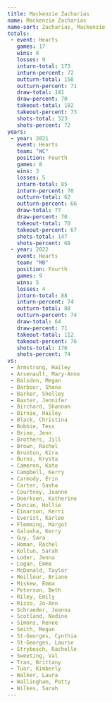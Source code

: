 ```yaml
---
title: Mackenzie Zacharias
name: Mackenzie Zacharias
name-sort: Zacharias, Mackenzie
totals:
 - event: Hearts
   games: 17
   wins: 8
   losses: 9
   inturn-total: 173
   inturn-percent: 72
   outturn-total: 150
   outturn-percent: 71
   draw-total: 141
   draw-percent: 70
   takeout-total: 182
   takeout-percent: 73
   shots-total: 323
   shots-percent: 72
years:
 - year: 2021
   event: Hearts
   team: "WC"
   position: Fourth
   games: 8
   wins: 3
   losses: 5
   inturn-total: 85
   inturn-percent: 70
   outturn-total: 62
   outturn-percent: 66
   draw-total: 77
   draw-percent: 70
   takeout-total: 70
   takeout-percent: 67
   shots-total: 147
   shots-percent: 68
 - year: 2022
   event: Hearts
   team: "MB"
   position: Fourth
   games: 9
   wins: 5
   losses: 4
   inturn-total: 88
   inturn-percent: 74
   outturn-total: 88
   outturn-percent: 74
   draw-total: 64
   draw-percent: 71
   takeout-total: 112
   takeout-percent: 76
   shots-total: 176
   shots-percent: 74
vs:
 - Armstrong, Hailey
 - Arsenault, Mary-Anne
 - Balsdon, Megan
 - Barbour, Shona
 - Barker, Shelley
 - Baxter, Jennifer
 - Birchard, Shannon
 - Birnie, Hailey
 - Black, Christina
 - Bobbie, Tess
 - Brine, Jenn
 - Brothers, Jill
 - Brown, Rachel
 - Brunton, Kira
 - Burns, Krysta
 - Cameron, Kate
 - Campbell, Kerry
 - Carmody, Erin
 - Carter, Sasha
 - Courtney, Joanne
 - Doerksen, Katherine
 - Duncan, Hollie
 - Einarson, Kerri
 - Everist, Karlee
 - Flemming, Margot
 - Galusha, Kerry
 - Guy, Sara
 - Homan, Rachel
 - Koltun, Sarah
 - Loder, Jenna
 - Logan, Emma
 - McDonald, Taylor
 - Meilleur, Briane
 - Miskew, Emma
 - Peterson, Beth
 - Riley, Emily
 - Rizzo, Jo-Ann
 - Schraeder, Jeanna
 - Scotland, Nadine
 - Simons, Renee
 - Smith, Megan
 - St-Georges, Cynthia
 - St-Georges, Laurie
 - Strybosch, Rachelle
 - Sweeting, Val
 - Tran, Brittany
 - Tuor, Kimberly
 - Walker, Laura
 - Wallingham, Patty
 - Wilkes, Sarah
---
```

